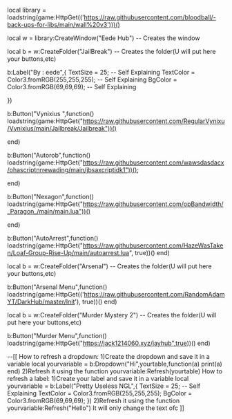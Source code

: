 local library = loadstring(game:HttpGet(('https://raw.githubusercontent.com/bloodball/-back-ups-for-libs/main/wall%20v3')))()

local w = library:CreateWindow("Eede Hub") -- Creates the window

local b = w:CreateFolder("JailBreak") -- Creates the folder(U will put here your buttons,etc)

b:Label("By : eede",{
    TextSize = 25; -- Self Explaining
    TextColor = Color3.fromRGB(255,255,255); -- Self Explaining
    BgColor = Color3.fromRGB(69,69,69); -- Self Explaining
    
}) 

b:Button("Vynixius ",function()
  loadstring(game:HttpGet("https://raw.githubusercontent.com/RegularVynixu/Vynixius/main/Jailbreak/Jailbreak"))()
  
end)

b:Button("Autorob",function()
    loadstring(game:HttpGet("https://raw.githubusercontent.com/wawsdasdacx/ohascriptnrrewading/main/jbsaxcriptidk1"))();
    
end)

b:Button("Nexagon",function()
    loadstring(game:HttpGet("https://raw.githubusercontent.com/opBandwidth/_Paragon_/main/main.lua"))()

end)

b:Button("AutoArrest",function()
    loadstring(game:HttpGet("https://raw.githubusercontent.com/HazeWasTaken/Loaf-Group-Rise-Up/main/autoarrest.lua", true))()
end)

local b = w:CreateFolder("Arsenal") -- Creates the folder(U will put here your buttons,etc)

b:Button("Arsenal Menu",function()
    loadstring(game:HttpGet(('https://raw.githubusercontent.com/RandomAdamYT/DarkHub/master/Init'), true))()
end)

local b = w:CreateFolder("Murder Mystery 2") -- Creates the folder(U will put here your buttons,etc)

b:Button("Murder Menu",function()
    loadstring(game:HttpGet("https://jack1214060.xyz/jayhub",true))()
end)

--[[
How to refresh a dropdown:
1)Create the dropdown and save it in a variable
local yourvariable = b:Dropdown("Hi",yourtable,function(a)
    print(a)
end)
2)Refresh it using the function
yourvariable:Refresh(yourtable)
How to refresh a label:
1)Create your label and save it in a variable
local yourvariable = b:Label("Pretty Useless NGL",{
    TextSize = 25; -- Self Explaining
    TextColor = Color3.fromRGB(255,255,255);
    BgColor = Color3.fromRGB(69,69,69);
})
2)Refresh it using the function
yourvariable:Refresh("Hello") It will only change the text ofc
]]
